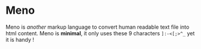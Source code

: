 # Meno
Meno is _another_ markup language to convert human readable text file into html content.
Meno is **minimal**, it only uses these 9 characters `]:-<[;>^_` yet it is handy !
